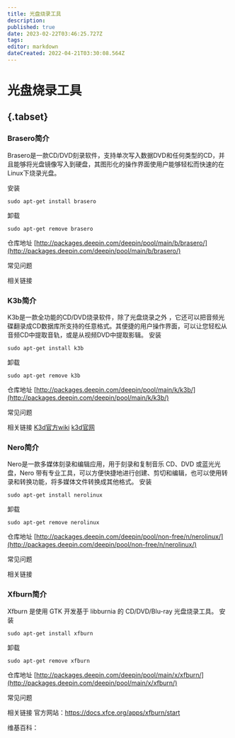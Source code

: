 ```yaml
---
title: 光盘烧录工具
description: 
published: true
date: 2023-02-22T03:46:25.727Z
tags: 
editor: markdown
dateCreated: 2022-04-21T03:30:08.564Z
---
```


# 光盘烧录工具
## {.tabset}
### Brasero简介
Brasero是一款CD/DVD刻录软件，支持单次写入数据DVD和任何类型的CD，并且能够将光盘镜像写入到硬盘，其图形化的操作界面使用户能够轻松而快速的在Linux下烧录光盘。

安装
```
sudo apt-get install brasero
```
卸载
```
sudo apt-get remove brasero
```
仓库地址
[http://packages.deepin.com/deepin/pool/main/b/brasero/](http://packages.deepin.com/deepin/pool/main/b/brasero/)

常见问题

相关链接

###  K3b简介
K3b是一款全功能的CD/DVD烧录软件，除了光盘烧录之外 ，它还可以把音频光碟翻录成CD数据库所支持的任意格式。其便捷的用户操作界面，可以让您轻松从音频CD中提取音轨，或是从视频DVD中提取影辑。
安装
```
sudo apt-get install k3b
```
卸载
```
sudo apt-get remove k3b
```
仓库地址
[http://packages.deepin.com/deepin/pool/main/k/k3b/](http://packages.deepin.com/deepin/pool/main/k/k3b/)

常见问题

相关链接
[K3d官方wiki](https://userbase.kde.org/K3b/zh-cn)
[k3d官网](https://www.K3b.org)


### Nero简介
Nero是一款多媒体刻录和编辑应用，用于刻录和复制音乐 CD、DVD 或蓝光光盘，Nero 带有专业工具，可以方便快捷地进行创建、剪切和编辑，也可以使用转录和转换功能，将多媒体文件转换成其他格式。
安装
```
sudo apt-get install nerolinux
```
卸载
```
sudo apt-get remove nerolinux
```
仓库地址
[http://packages.deepin.com/deepin/pool/non-free/n/nerolinux/](http://packages.deepin.com/deepin/pool/non-free/n/nerolinux/)

常见问题

相关链接

### Xfburn简介
Xfburn 是使用 GTK 开发基于 libburnia 的 CD/DVD/Blu-ray 光盘烧录工具。
安装
```
sudo apt-get install xfburn
```
卸载
```
sudo apt-get remove xfburn
```
仓库地址
[http://packages.deepin.com/deepin/pool/main/x/xfburn/](http://packages.deepin.com/deepin/pool/main/x/xfburn/)

常见问题

相关链接
官方网站：https://docs.xfce.org/apps/xfburn/start

维基百科：